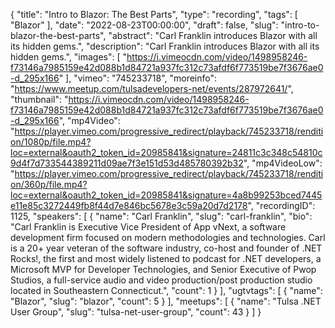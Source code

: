 {
  "title": "Intro to Blazor: The Best Parts",
  "type": "recording",
  "tags": [
    "Blazor"
  ],
  "date": "2022-08-23T00:00:00",
  "draft": false,
  "slug": "intro-to-blazor-the-best-parts",
  "abstract": "Carl Franklin introduces Blazor with all its hidden gems.",
  "description": "Carl Franklin introduces Blazor with all its hidden gems.",
  "images": [
    "https://i.vimeocdn.com/video/1498958246-f73146a7985159e42d088b1d84721a937fc312c73afdf6f773519be7f3676ae0-d_295x166"
  ],
  "vimeo": "745233718",
  "moreinfo": "https://www.meetup.com/tulsadevelopers-net/events/287972641/",
  "thumbnail": "https://i.vimeocdn.com/video/1498958246-f73146a7985159e42d088b1d84721a937fc312c73afdf6f773519be7f3676ae0-d_295x166",
  "mp4Video": "https://player.vimeo.com/progressive_redirect/playback/745233718/rendition/1080p/file.mp4?loc=external&oauth2_token_id=20985841&signature=24811c3c348c54810c9d4f7d733544389211d09ae7f3e151d53d485780392b32",
  "mp4VideoLow": "https://player.vimeo.com/progressive_redirect/playback/745233718/rendition/360p/file.mp4?loc=external&oauth2_token_id=20985841&signature=4a8b99253bced7445e11e85c3272449fb8f44d7e846bc5678e3c59a20d7d2178",
  "recordingID": 1125,
  "speakers": [
    {
      "name": "Carl Franklin",
      "slug": "carl-franklin",
      "bio": "Carl Franklin is Executive Vice President of App vNext, a software development firm focused on modern methodologies and technologies. Carl is a 20+ year veteran of the software industry, co-host and founder of .NET Rocks!, the first and most widely listened to podcast for .NET developers, a Microsoft MVP for Developer Technologies, and Senior Executive of Pwop Studios, a full-service audio and video production/post production studio located in Southeastern Connecticut.",
      "count": 1
    }
  ],
  "ugtvtags": [
    {
      "name": "Blazor",
      "slug": "blazor",
      "count": 5
    }
  ],
  "meetups": [
    {
      "name": "Tulsa .NET User Group",
      "slug": "tulsa-net-user-group",
      "count": 43
    }
  ]
}